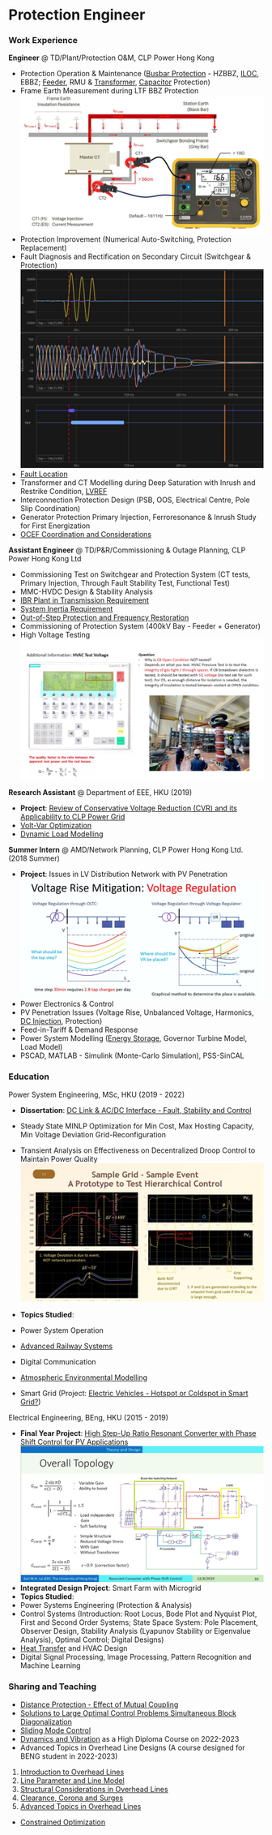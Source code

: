 # Protection Engineer

### Work Experience
**Engineer** @ TD/Plant/Protection O&M, CLP Power Hong Kong
- Protection Operation & Maintenance ([Busbar Protection](https://github.com/karlmhlai/portfolio/blob/8d9fb0740b13340f7c4f90cc1c01c1c30ca77d94/assets/doc/June2020%20Monthly%20v2.pdf) - HZBBZ, [ILOC](https://github.com/karlmhlai/portfolio/blob/c243dad8d44be2add67324ce75ae29c38a4ffdb2/assets/doc/ILOC%20Faulty%20Trip%20Supervision%20Relay.pdf), EBBZ; [Feeder](https://github.com/karlmhlai/portfolio/blob/8d9fb0740b13340f7c4f90cc1c01c1c30ca77d94/assets/doc/Quarterly4%20v1.pdf), RMU & [Transformer](https://github.com/karlmhlai/portfolio/blob/8d9fb0740b13340f7c4f90cc1c01c1c30ca77d94/assets/doc/Quarterly3%20v1.pdf), [Capacitor](https://github.com/karlmhlai/portfolio/blob/8d9fb0740b13340f7c4f90cc1c01c1c30ca77d94/assets/doc/Nov2020%20Monthly%20v1.pdf) Protection)
- Frame Earth Measurement during LTF BBZ Protection
  ![Earth Resistance](/assets/img/Earth_Resistance.JPG) 
- Protection Improvement (Numerical Auto-Switching, Protection Replacement)
- Fault Diagnosis and Rectification on Secondary Circuit (Switchgear & Protection)
  ![Fault Waveform](/assets/img/Capture.JPG)
- [Fault Location](https://github.com/karlmhlai/portfolio/blob/c4b0df88b9bc62eed2d7da8b90b8bc6dcb9aab96/assets/doc/Fault%20Location_4f_MHL.pdf)
- Transformer and CT Modelling during Deep Saturation with Inrush and Restrike Condition, [LVREF](https://github.com/karlmhlai/portfolio/blob/a793d8b114dcc3a16b99e282ed3cfcf7d10da1e3/assets/doc/LVREF_4f.pdf)
- Interconnection Protection Design (PSB, OOS, Electrical Centre, Pole Slip Coordination)
- Generator Protection Primary Injection, Ferroresonance & Inrush Study for First Energization
- [OCEF Coordination and Considerations](https://github.com/karlmhlai/portfolio/blob/b8628c1f843355c4fd5758577461848d89a5486b/assets/doc/OCEF%20Coordination%20and%20Concern.pdf)

**Assistant Engineer** @ TD/P&R/Commissioning & Outage Planning, CLP Power Hong Kong Ltd
- Commissioning Test on Switchgear and Protection System (CT tests, Primary Injection, Through Fault Stability Test, Functional Test)
- MMC-HVDC Design & Stability Analysis 
- [IBR Plant in Transmission Requirement](https://github.com/karlmhlai/portfolio/blob/0ec310f145dda758ec338fcaa93b83bf80613550/assets/doc/IEEE%202800-2022%20IBR%20at%20TS%20Requirement%20(External).pdf)
- [System Inertia Requirement](https://github.com/karlmhlai/portfolio/blob/0ec310f145dda758ec338fcaa93b83bf80613550/assets/doc/System%20Inertia%20Requirement.pdf)
- [Out-of-Step Protection and Frequency Restoration](https://github.com/karlmhlai/portfolio/blob/0ec310f145dda758ec338fcaa93b83bf80613550/assets/doc/2%20Out-of-Step%20Protection_v2_4f.pdf)
- Commissioning of Protection System (400kV Bay - Feeder + Generator) 
- High Voltage Testing
  ![HVAC](/assets/img/HVAC.JPG)

**Research Assistant** @ Department of EEE, HKU (2019)
- **Project**: [Review of Conservative Voltage Reduction (CVR) and its Applicability to CLP Power Grid](https://github.com/karlmhlai/portfolio/blob/1e71b84c2c1459e20366ed94437a48373afe6cd6/assets/doc/CVR%20Midterm%20Present.pdf)
- [Volt-Var Optimization](https://github.com/karlmhlai/portfolio/blob/0ec310f145dda758ec338fcaa93b83bf80613550/assets/doc/Voltage%20Var%20Optimization.pdf)
- [Dynamic Load Modelling](https://github.com/karlmhlai/portfolio/blob/0ec310f145dda758ec338fcaa93b83bf80613550/assets/doc/Load%20Model.pdf)

**Summer Intern** @ AMD/Network Planning, CLP Power Hong Kong Ltd. (2018 Summer)
- **Project**: Issues in LV Distribution Network with PV Penetration
![Voltage Control](/assets/img/Intern.JPG)
- Power Electronics & Control
- PV Penetration Issues (Voltage Rise, Unbalanced Voltage, Harmonics, [DC Injection](https://github.com/karlmhlai/portfolio/blob/1e71b84c2c1459e20366ed94437a48373afe6cd6/assets/doc/04%20DC%20Injection%20Criteria%20for%20PV%20Systems%20%26%20Inverter.pdf), Protection)
- Feed-in-Tariff & Demand Response
- Power System Modelling ([Energy Storage](https://github.com/karlmhlai/portfolio/blob/1e71b84c2c1459e20366ed94437a48373afe6cd6/assets/doc/05%20Energy%20Storage%20Modelling%20and%20Calculation%20v2.pdf), Governor Turbine Model, Load Model)
- PSCAD, MATLAB - Simulink (Monte-Carlo Simulation), PSS-SinCAL

### Education
Power System Engineering, MSc, HKU (2019 - 2022)
- **Dissertation**: [DC Link & AC/DC Interface - Fault, Stability and Control](https://github.com/karlmhlai/portfolio/blob/2dbdaeae2e2b224f1ddad95d42a3b22e1edf1325/assets/doc/MSc_Dissertation.pdf)
- Steady State MINLP Optimization for Min Cost, Max Hosting Capacity, Min Voltage Deviation Grid-Reconfiguration
- Transient Analysis on Effectiveness on Decentralized Droop Control to Maintain Power Quality
![Dissertation](/assets/img/Dissertation.JPG)

- **Topics Studied**:
- Power System Operation
- [Advanced Railway Systems](https://github.com/karlmhlai/portfolio/blob/2766dfe027b7d6eb6c7f11440019d0101ba22a38/assets/doc/ELEC7404.pdf)
- Digital Communication
- [Atmospheric Environmental Modelling](https://github.com/karlmhlai/portfolio/blob/2766dfe027b7d6eb6c7f11440019d0101ba22a38/assets/doc/MECH6018.pdf)
- Smart Grid (Project: [Electric Vehicles - Hotspot or Coldspot in Smart Grid?](https://github.com/karlmhlai/portfolio/blob/7aa75f67b3a593d3cc68858a80416f655df15a59/assets/doc/ELEC6095%20A2%20EV%20Charging%20and%20Smart%20Grid%20amended_final.pdf))

Electrical Engineering, BEng, HKU  (2015 - 2019)
- **Final Year Project**: [High Step-Up Ratio Resonant Converter with Phase Shift Control for PV Applications](https://github.com/karlmhlai/portfolio/blob/2dbdaeae2e2b224f1ddad95d42a3b22e1edf1325/assets/doc/Resonant_Converter_with_Phase_Shift_Control.pdf)
![FYP](/assets/img/FYP.JPG)
- **Integrated Design Project**: Smart Farm with Microgrid
- **Topics Studied**:
- Power Systems Engineering (Protection & Analysis)
- Control Systems (Introduction: Root Locus, Bode Plot and Nyquist Plot, First and Second Order Systems; State Space System: Pole Placement, Observer Design, Stability Analysis (Lyapunov Stability or Eigenvalue Analysis), Optimal Control; Digital Designs)
- [Heat Transfer](https://github.com/karlmhlai/portfolio/blob/0ec310f145dda758ec338fcaa93b83bf80613550/assets/doc/9.%20Heat%20Transfer.pdf) and HVAC Design
- Digital Signal Processing, Image Processing, Pattern Recognition and Machine Learning

### Sharing and Teaching
- [Distance Protection - Effect of Mutual Coupling](https://github.com/karlmhlai/portfolio/blob/b0411d43b2c47b67df067e2aa5fb506d1f7fea2f/assets/doc/A1%20Mutual%20Coupling%20Effect%20to%20Distance%20Element%202p.pdf)
- [Solutions to Large Optimal Control Problems Simultaneous Block Diagonalization](https://github.com/karlmhlai/portfolio/blob/ad77abbabe7fab6c43fa8d2665996c2ad84b831f/assets/doc/ELEC8003%20Presentation%20Solutions%20to%20Large%20Optimal%20Control%20Problems_v2.pdf)
- [Sliding Mode Control](https://github.com/karlmhlai/portfolio/blob/ad77abbabe7fab6c43fa8d2665996c2ad84b831f/assets/doc/New%20Robust%20Sliding%20Mode%20Controller%20-%20Karl.pdf)
- [Dynamics and Vibration](https://github.com/karlmhlai/portfolio/blob/ad77abbabe7fab6c43fa8d2665996c2ad84b831f/assets/doc/Dynamics%20and%20Vibration.pdf) as a High Diploma Course on 2022-2023
- Advanced Topics in Overhead Line Designs (A course designed for BENG student in 2022-2023)
1. [Introduction to Overhead Lines](https://github.com/karlmhlai/portfolio/blob/3c9d7a01e5a9506e42af662e9d448abdc32989d2/assets/doc/01%20Introduction%20to%20OHL.pdf)
2. [Line Parameter and Line Model](https://github.com/karlmhlai/portfolio/blob/3c9d7a01e5a9506e42af662e9d448abdc32989d2/assets/doc/C2%20Line%20Parameter%20and%20Line%20Model_2f.pdf)
3. [Structural Considerations in Overhead Lines](https://github.com/karlmhlai/portfolio/blob/3c9d7a01e5a9506e42af662e9d448abdc32989d2/assets/doc/C3%20Structural%20Consideration%20of%20OHL.pdf)
4. [Clearance, Corona and Surges](https://github.com/karlmhlai/portfolio/blob/3c9d7a01e5a9506e42af662e9d448abdc32989d2/assets/doc/C4%20Clearance%20Corona%20%26%20Surges%20v1_rotated.pdf)
5. [Advanced Topics in Overhead Lines](https://github.com/karlmhlai/portfolio/blob/3c9d7a01e5a9506e42af662e9d448abdc32989d2/assets/doc/05%20Advanced%20Topic%20in%20OHL.pdf)
- [Constrained Optimization](https://github.com/karlmhlai/portfolio/blob/c000c476f02b189bb0f7cc09e675af883be477e6/assets/doc/Chapter%2012%20Theory%20of%20Constrained%20Optimization.pdf)
